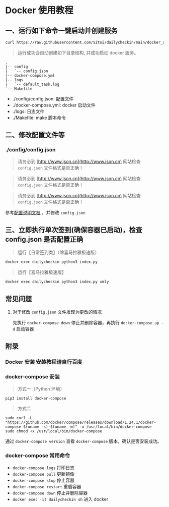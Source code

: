 # Docker 使用教程

## 一、运行如下命令一键启动并创建服务

```bash
curl https://raw.githubusercontent.com/Sitoi/dailycheckin/main/docker_start.sh | bash
```

> 运行成功会自动创建如下目录结构, 并成功启动 docker 服务。

```text
.
|-- config
|   `-- config.json
|-- docker-compose.yml
|-- logs
|   `-- default_task.log
`-- Makefile
```

- ./config/config.json: 配置文件
- ./docker-compose.yml: docker 启动文件
- ./logs: 日志文件
- ./Makefile: make 脚本命令

## 二、修改配置文件等

### ./config/config.json

> 请务必到 [http://www.json.cn](http://www.json.cn) 网站检查 `config.json` 文件格式是否正确！

> 请务必到 [http://www.json.cn](http://www.json.cn) 网站检查 `config.json` 文件格式是否正确！

> 请务必到 [http://www.json.cn](http://www.json.cn) 网站检查 `config.json` 文件格式是否正确！

参考[配置说明文档](https://sitoi.github.io/dailycheckin/settings/) ，并修改 `config.json`

## 三、立即执行单次签到(确保容器已启动)，检查 config.json 是否配置正确

> 运行【日常签到类】（除喜马拉雅极速版）

```bash
docker exec dailycheckin python3 index.py
```

> 运行【喜马拉雅极速版】

```bash
docker exec dailycheckin python3 index.py xmly
```

## 常见问题

1. 对于修改 `config.json` 文件发现为更改的情况

   先执行 `docker-compose down` 停止并删除容器，再执行 `docker-compose up -d` 启动容器

## 附录

### Docker 安装 安装教程请自行百度

### docker-compose 安装

> 方式一（Python 环境）

```bash
pip3 install docker-compose
```

> 方式二

```
sudo curl -L "https://github.com/docker/compose/releases/download/1.24.1/docker-compose-$(uname -s)-$(uname -m)" -o /usr/local/bin/docker-compose
sudo chmod +x /usr/local/bin/docker-compose
```

通过 `docker-compose version` 查看 `docker-compose` 版本，确认是否安装成功。

### docker-compose 常用命令

- `docker-compose logs` 打印日志
- `docker-compose pull` 更新镜像
- `docker-compose stop` 停止容器
- `docker-compose restart` 重启容器
- `docker-compose down` 停止并删除容器
- `docker exec -it dailycheckin sh` 进入 docker
